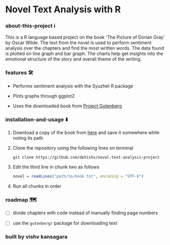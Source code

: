 # Novel Text Analysis with R

### about-this-project :information_source:

This is a R language based project on the book 'The Picture of Dorian Gray' by Oscar Wilde. The text from the novel is used to perform sentiment analysis over the chapters and find the most written words. The data found is 
plotted on line graph and bar graph. The charts help get insights into the emotional structure of the story and overall theme of the writing. 

### features :hammer_and_wrench:

+ Performs sentiment analysis with the Syuzhet R package

+ Plots graphs through ggplot2

+ Uses the downloaded book from [Project Gutenberg](https://www.gutenberg.org/ebooks/174)

### installation-and-usage :arrow_down:

1. Download a copy of the book from [here](https://www.gutenberg.org/ebooks/174) and save it somewhere while noting its path

2. Clone the repository using the following lines on terminal

   ```
   git clone https://github.com/deVishv/novel-text-analysis-project  
   ```

3. Edit the third line in chunk two as follows

   ```R
   novel = readLines("path/to/book.txt", encoding = "UTF-8")
   ```
4. Run all chunks in order

### roadmap :world_map:

- [ ] divide chapters with code instead of manually finding page numbers

- [ ] use the `gutenbergr` package for downloading text
      
### built by vishv kansagara
